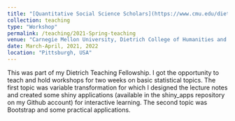 ```yaml
---
title: "[Quantitative Social Science Scholars](https://www.cmu.edu/dietrich/qsss) program"
collection: teaching
type: "Workshop"
permalink: /teaching/2021-Spring-teaching
venue: "Carnegie Mellon University, Dietrich College of Humanities and Social Sciences"
date: March-April, 2021, 2022
location: "Pittsburgh, USA"
---
```


This was part of my Dietrich Teaching Fellowship. I got the opportunity to teach and hold workshops for two weeks on basic statistical topics. The first topic was variable transformation for which I designed the lecture notes and created some shiny applications (available in the shiny_apps repository on my Github account) for interactive learning. The second topic was Bootstrap and some practical applications.
